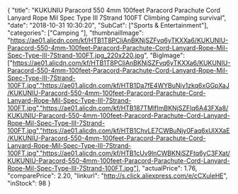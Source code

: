 {
	"title": "KUKUNIU Paracord 550 4mm 100feet Paracord Parachute Cord Lanyard Rope Mil Spec Type III 7Strand 100FT Climbing Camping survival",
	"date": "2018-10-31 10:30:20",
	"SubCat": ["Sports & Entertainment"],
	"categories": ["Camping "],
	"thumbnailImage": "https://ae01.alicdn.com/kf/HTB1T8PCliAnBKNjSZFvq6yTKXXa6/KUKUNIU-Paracord-550-4mm-100feet-Paracord-Parachute-Cord-Lanyard-Rope-Mil-Spec-Type-III-7Strand-100FT.jpg_220x220.jpg",
	"BigImage": ["https://ae01.alicdn.com/kf/HTB1T8PCliAnBKNjSZFvq6yTKXXa6/KUKUNIU-Paracord-550-4mm-100feet-Paracord-Parachute-Cord-Lanyard-Rope-Mil-Spec-Type-III-7Strand-100FT.jpg","https://ae01.alicdn.com/kf/HTB1Da7fE4WYBuNjy1zkq6xGGpXaJ/KUKUNIU-Paracord-550-4mm-100feet-Paracord-Parachute-Cord-Lanyard-Rope-Mil-Spec-Type-III-7Strand-100FT.jpg","https://ae01.alicdn.com/kf/HTB187TMlfImBKNjSZFlq6A43FXa8/KUKUNIU-Paracord-550-4mm-100feet-Paracord-Parachute-Cord-Lanyard-Rope-Mil-Spec-Type-III-7Strand-100FT.jpg","https://ae01.alicdn.com/kf/HTB1ChvLE7CWBuNjy0Faq6xUlXXaE/KUKUNIU-Paracord-550-4mm-100feet-Paracord-Parachute-Cord-Lanyard-Rope-Mil-Spec-Type-III-7Strand-100FT.jpg","https://ae01.alicdn.com/kf/HTB1cUv9lnCWBKNjSZFtq6yC3FXat/KUKUNIU-Paracord-550-4mm-100feet-Paracord-Parachute-Cord-Lanyard-Rope-Mil-Spec-Type-III-7Strand-100FT.jpg"],
	"actualPrice": 1.76,
	"comparePrice": 2.20,
	"linkurl": "http://s.click.aliexpress.com/e/cCXuleHE",
	"inStock": 98
}
